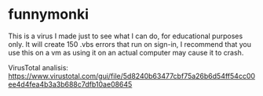 # funnymonki
This is a virus I made just to see what I can do, for educational purposes only.
It will create 150 .vbs errors that run on sign-in, I recommend that you use this on a vm as using it on an actual computer may cause it to crash.

VirusTotal analisis: https://www.virustotal.com/gui/file/5d8240b63477cbf75a26b6d54ff54cc00ee4d4fea4b3a3b688c7dfb10ae08645
